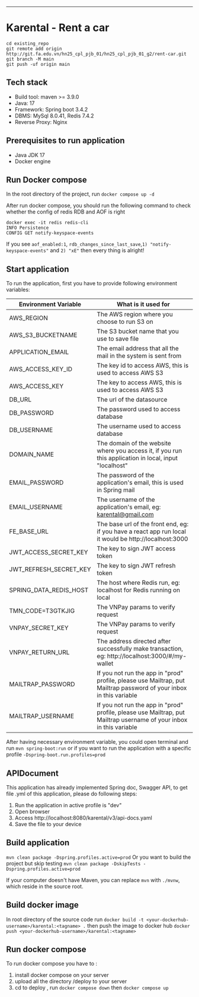 
***
# Karental - Rent a car

```
cd existing_repo
git remote add origin http://git.fa.edu.vn/hn25_cpl_pjb_01/hn25_cpl_pjb_01_g2/rent-car.git
git branch -M main
git push -uf origin main
```
## Tech stack
* Build tool: maven >= 3.9.0
* Java: 17
* Framework: Spring boot 3.4.2
* DBMS: MySql 8.0.41, Redis 7.4.2
* Reverse Proxy: Nginx

## Prerequisites to run application
* Java JDK 17
* Docker engine

## Run Docker compose
In the root directory of the project, run
  `docker compose up -d`

After run docker compose, you should run the following command to check whether the config of redis RDB and AOF is right
```
docker exec -it redis redis-cli
INFO Persistence
CONFIG GET notify-keyspace-events
```
If you see `aof_enabled:1`, `rdb_changes_since_last_save`,`1) "notify-keyspace-events"` and
`2) "xE"` then every thing is alright!

## Start application
To run the application, first you have to provide following environment variables:

| Environment Variable   | What is it used for                                                                                                 |
|------------------------|---------------------------------------------------------------------------------------------------------------------|
| AWS_REGION             | The AWS region where you choose to run S3 on                                                                        |
| AWS_S3_BUCKETNAME      | The S3 bucket name that you use to save file                                                                        |
| APPLICATION_EMAIL      | The email address that all the mail in the system is sent from                                                      |
| AWS_ACCESS_KEY_ID      | The key id to access AWS, this is used to access AWS S3                                                             |
| AWS_ACCESS_KEY         | The key to access AWS, this is used to access AWS S3                                                                |
| DB_URL                 | The url of the datasource                                                                                           |
| DB_PASSWORD            | The password used to access database                                                                                |
| DB_USERNAME            | The username used to access database                                                                                |
| DOMAIN_NAME            | The domain of the website where you access it, if you run this application in local, input "localhost"              |
| EMAIL_PASSWORD         | The password of the application's email, this is used in Spring mail                                                |
| EMAIL_USERNAME         | The username of the application's email, eg: karental@gmail.com                                                     |
| FE_BASE_URL            | The base url of the front end, eg: if you have a react app run local it would be http://localhost:3000              |
| JWT_ACCESS_SECRET_KEY  | The key to sign JWT access token                                                                                    |
| JWT_REFRESH_SECRET_KEY | The key to sign JWT refresh token                                                                                   |
| SPRING_DATA_REDIS_HOST | The host where Redis run, eg: localhost for Redis running on local                                                  |
| TMN_CODE=T3GTKJIG      | The VNPay params to verify request                                                                                  |
| VNPAY_SECRET_KEY       | The VNPay params to verify request                                                                                  |
| VNPAY_RETURN_URL       | The address directed after successfully make transaction, eg: http://localhost:3000/#/my-wallet                     |
| MAILTRAP_PASSWORD      | If you not run the app in "prod" profile, please use Mailtrap, put Mailtrap password of your inbox in this variable |
| MAILTRAP_USERNAME      | If you not run the app in "prod" profile, please use Mailtrap, put Mailtrap username of your inbox in this variable |



After having necessary environment variable, you could open terminal and run `mvn spring-boot:run`
or if you want to run the application with a specific profile `-Dspring-boot.run.profiles=prod`

## APIDocument
This application has already implemented Spring doc, Swagger API, to get file .yml of this application, please do following steps:
1. Run the application in active profile is "dev"
2. Open browser
3. Access http://localhost:8080/karental/v3/api-docs.yaml
4. Save the file to your device

## Build application
`mvn clean package -Dspring.profiles.active=prod`
Or you want to build the project but skip testing
`mvn clean package -DskipTests -Dspring.profiles.active=prod`

If your computer doesn't have Maven, you can replace `mvn` with `./mvnw`, which reside in the source root.

## Build docker image
In root directory of the source code run `docker build -t <your-dockerhub-username>/karental:<tagname> .`
then push the image to docker hub `docker push <your-dockerhub-username>/karental:<tagname>`

## Run docker compose
To run docker compose you have to :
1. install docker compose on your server
2. upload all the directory /deploy to your server 
3. cd to deploy , run `docker compose down` then `docker compose up`